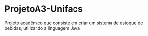 # ProjetoA3-Unifacs
Projeto acadêmico que consiste em criar um sistema de estoque de bebidas, utilizando a linguagem Java
